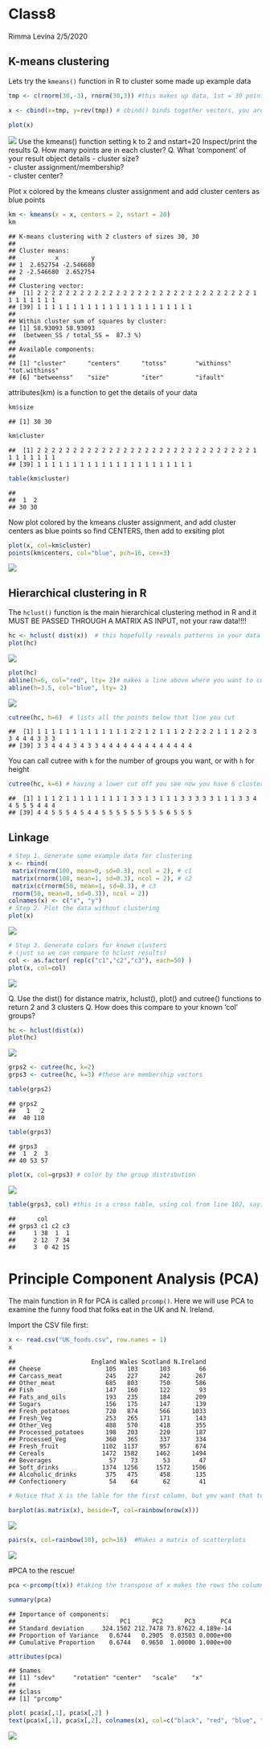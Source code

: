 Class8
================
Rimma Levina
2/5/2020

## K-means clustering

Lets try the `kmeans()` function in R to cluster some made up example
data

``` r
tmp <- c(rnorm(30,-3), rnorm(30,3)) #this makes up data, 1st = 30 points centered around -3, 2nd = 30 points centered around +3 --> makes a vector that has 60 points

x <- cbind(x=tmp, y=rev(tmp)) # cbind() binds together vectors, you are also setting the axes, where x is the first vector and y is the reverse (rev()) of the tmp vector, then you plot and see you have 2 groups that are clearly separate/clustered
 
plot(x)
```

![](Class-8_files/figure-gfm/unnamed-chunk-1-1.png)<!-- --> Use the
kmeans() function setting k to 2 and nstart=20 Inspect/print the results
Q. How many points are in each cluster? Q. What ‘component’ of your
result object details - cluster size?  
\- cluster assignment/membership?  
\- cluster center?

Plot x colored by the kmeans cluster assignment and add cluster centers
as blue points

``` r
km <- kmeans(x = x, centers = 2, nstart = 20) 
km
```

    ## K-means clustering with 2 clusters of sizes 30, 30
    ## 
    ## Cluster means:
    ##           x         y
    ## 1  2.652754 -2.546680
    ## 2 -2.546680  2.652754
    ## 
    ## Clustering vector:
    ##  [1] 2 2 2 2 2 2 2 2 2 2 2 2 2 2 2 2 2 2 2 2 2 2 2 2 2 2 2 2 2 2 1 1 1 1 1 1 1 1
    ## [39] 1 1 1 1 1 1 1 1 1 1 1 1 1 1 1 1 1 1 1 1 1 1
    ## 
    ## Within cluster sum of squares by cluster:
    ## [1] 58.93093 58.93093
    ##  (between_SS / total_SS =  87.3 %)
    ## 
    ## Available components:
    ## 
    ## [1] "cluster"      "centers"      "totss"        "withinss"     "tot.withinss"
    ## [6] "betweenss"    "size"         "iter"         "ifault"

attributes(km) is a function to get the details of your
    data

``` r
km$size
```

    ## [1] 30 30

``` r
km$cluster
```

    ##  [1] 2 2 2 2 2 2 2 2 2 2 2 2 2 2 2 2 2 2 2 2 2 2 2 2 2 2 2 2 2 2 1 1 1 1 1 1 1 1
    ## [39] 1 1 1 1 1 1 1 1 1 1 1 1 1 1 1 1 1 1 1 1 1 1

``` r
table(km$cluster)
```

    ## 
    ##  1  2 
    ## 30 30

Now plot colored by the kmeans cluster assignment, and add cluster
centers as blue points so find CENTERS, then add to exsiting plot

``` r
plot(x, col=km$cluster)
points(km$centers, col="blue", pch=16, cex=3)
```

![](Class-8_files/figure-gfm/unnamed-chunk-6-1.png)<!-- -->

## Hierarchical clustering in R

The `hclust()` function is the main hierarchical clustering method in R
and it MUST BE PASSED THROUGH A MATRIX AS INPUT, not your raw
data\!\!\!\!

``` r
hc <- hclust( dist(x))  # this hopefully reveals patterns in your data
plot(hc)
```

![](Class-8_files/figure-gfm/unnamed-chunk-7-1.png)<!-- -->

``` r
plot(hc)
abline(h=6, col="red", lty= 2)# makes a line above where you want to cut off the data
abline(h=3.5, col="blue", lty= 2)
```

![](Class-8_files/figure-gfm/unnamed-chunk-8-1.png)<!-- -->

``` r
cutree(hc, h=6)  # lists all the points below that line you cut
```

    ##  [1] 1 1 1 1 1 1 1 1 1 1 1 1 1 2 2 1 2 1 1 1 2 2 2 2 2 1 1 1 2 2 3 3 4 4 4 3 3 3
    ## [39] 3 3 4 4 4 3 4 3 3 4 4 4 4 4 4 4 4 4 4 4 4 4

You can call cutree with `k` for the number of groups you want, or with
`h` for
    height

``` r
cutree(hc, k=6) # having a lower cut off you see now you have 6 clusters
```

    ##  [1] 1 1 1 2 1 1 1 1 1 1 1 1 1 3 3 1 3 1 1 1 3 3 3 3 3 1 1 1 3 3 4 4 5 5 5 4 4 4
    ## [39] 4 4 5 5 5 4 5 4 4 5 5 5 5 5 5 5 5 5 6 5 5 5

## Linkage

``` r
# Step 1. Generate some example data for clustering
x <- rbind(
 matrix(rnorm(100, mean=0, sd=0.3), ncol = 2), # c1
 matrix(rnorm(100, mean=1, sd=0.3), ncol = 2), # c2
 matrix(c(rnorm(50, mean=1, sd=0.3), # c3
 rnorm(50, mean=0, sd=0.3)), ncol = 2))
colnames(x) <- c("x", "y")
# Step 2. Plot the data without clustering
plot(x)
```

![](Class-8_files/figure-gfm/unnamed-chunk-11-1.png)<!-- -->

``` r
# Step 3. Generate colors for known clusters
# (just so we can compare to hclust results)
col <- as.factor( rep(c("c1","c2","c3"), each=50) )
plot(x, col=col)
```

![](Class-8_files/figure-gfm/unnamed-chunk-11-2.png)<!-- -->

Q. Use the dist() for distance matrix, hclust(), plot() and cutree()
functions to return 2 and 3 clusters Q. How does this compare to your
known ‘col’ groups?

``` r
hc <- hclust(dist(x))
plot(hc)
```

![](Class-8_files/figure-gfm/unnamed-chunk-12-1.png)<!-- -->

``` r
grps2 <- cutree(hc, k=2)
grps3 <- cutree(hc, k=3) #these are membership vectors
```

``` r
table(grps2)
```

    ## grps2
    ##   1   2 
    ##  40 110

``` r
table(grps3)
```

    ## grps3
    ##  1  2  3 
    ## 40 53 57

``` r
plot(x, col=grps3) # color by the group distribution
```

![](Class-8_files/figure-gfm/unnamed-chunk-15-1.png)<!-- -->

``` r
table(grps3, col) #this is a cross table, using col from line 102, saying for group 1 all 42 points come from cluster 1, for group 2 most points come from cluster 3, for group 3 most points come from cluster 2 - so only group 1 is mostly right
```

    ##      col
    ## grps3 c1 c2 c3
    ##     1 38  1  1
    ##     2 12  7 34
    ##     3  0 42 15

# Principle Component Analysis (PCA)

The main function in R for PCA is called `prcomp()`. Here we will use
PCA to examine the funny food that folks eat in the UK and N. Ireland.

Import the CSV file first:

``` r
x <- read.csv("UK_foods.csv", row.names = 1)
x
```

    ##                     England Wales Scotland N.Ireland
    ## Cheese                  105   103      103        66
    ## Carcass_meat            245   227      242       267
    ## Other_meat              685   803      750       586
    ## Fish                    147   160      122        93
    ## Fats_and_oils           193   235      184       209
    ## Sugars                  156   175      147       139
    ## Fresh_potatoes          720   874      566      1033
    ## Fresh_Veg               253   265      171       143
    ## Other_Veg               488   570      418       355
    ## Processed_potatoes      198   203      220       187
    ## Processed_Veg           360   365      337       334
    ## Fresh_fruit            1102  1137      957       674
    ## Cereals                1472  1582     1462      1494
    ## Beverages                57    73       53        47
    ## Soft_drinks            1374  1256     1572      1506
    ## Alcoholic_drinks        375   475      458       135
    ## Confectionery            54    64       62        41

``` r
# Notice that X is the lable for the first column, but you want that to be the row names. You can fix that in the import function, with row.names=1
```

``` r
barplot(as.matrix(x), beside=T, col=rainbow(nrow(x)))
```

![](Class-8_files/figure-gfm/unnamed-chunk-18-1.png)<!-- -->

``` r
pairs(x, col=rainbow(10), pch=16)  #Makes a matrix of scatterplots
```

![](Class-8_files/figure-gfm/unnamed-chunk-19-1.png)<!-- -->

\#PCA to the
rescue\!

``` r
pca <-prcomp(t(x)) #taking the transpose of x makes the rows the column names
```

``` r
summary(pca)
```

    ## Importance of components:
    ##                             PC1      PC2      PC3       PC4
    ## Standard deviation     324.1502 212.7478 73.87622 4.189e-14
    ## Proportion of Variance   0.6744   0.2905  0.03503 0.000e+00
    ## Cumulative Proportion    0.6744   0.9650  1.00000 1.000e+00

``` r
attributes(pca)
```

    ## $names
    ## [1] "sdev"     "rotation" "center"   "scale"    "x"       
    ## 
    ## $class
    ## [1] "prcomp"

``` r
plot( pca$x[,1], pca$x[,2] )
text(pca$x[,1], pca$x[,2], colnames(x), col=c("black", "red", "blue", "darkgreen"))
```

![](Class-8_files/figure-gfm/unnamed-chunk-23-1.png)<!-- -->
